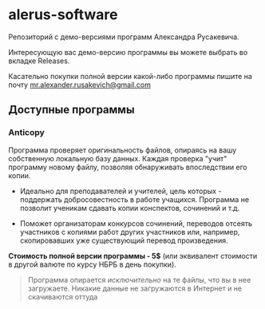 # alerus-software
Репозиторий с демо-версиями программ Александра Русакевича.

Интересующую вас демо-версию программы вы можете выбрать во вкладке Releases.

Касательно покупки полной версии какой-либо программы пишите на почту mr.alexander.rusakevich@gmail.com

## Доступные программы

### Anticopy
Программа проверяет оригинальность файлов, опираясь на вашу собственную локальную базу данных.
Каждая проверка "учит" программу новому файлу, позволяя обнаруживать впоследствии его копии.

* Идеально для преподавателей и учителей, цель которых - поддержать добросовестность в работе учащихся.
Программа не позволит ученикам сдавать копии конспектов, сочинений и т.д.

* Поможет организаторам конкурсов сочинений, переводов отсеять участников с копиями работ других участников
или, например, скопировавших уже существующий перевод произведения.

**Стоимость полной версии программы - 5$** (или эквивалент стоимости в другой валюте по курсу НБРБ в день покупки).

> Программа опирается *исключительно* на те файлы, что вы в нее загружаете. Никакие данные не загружаются
> в Интернет и не скачиваются оттуда
